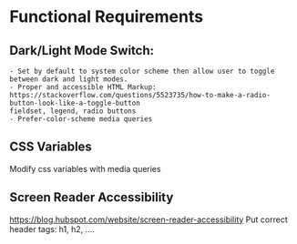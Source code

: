 # Functional Requirements

## Dark/Light Mode Switch:
    - Set by default to system color scheme then allow user to toggle between dark and light modes.
    - Proper and accessible HTML Markup: https://stackoverflow.com/questions/5523735/how-to-make-a-radio-button-look-like-a-toggle-button
    fieldset, legend, radio buttons
    - Prefer-color-scheme media queries

## CSS Variables
Modify css variables with media queries

## Screen Reader Accessibility
https://blog.hubspot.com/website/screen-reader-accessibility
Put correct header tags: h1, h2, ....
